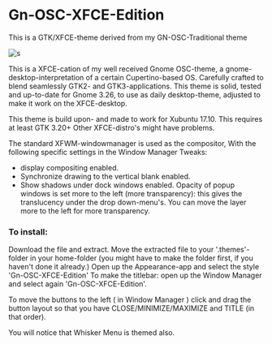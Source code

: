# Gn-OSC-XFCE-Edition

This is a GTK/XFCE-theme derived from my GN-OSC-Traditional theme

![s](https://cn.pling.com/img/5/e/5/f/77269d1d591ccecb35e83b379f5409f645c7.jpg)

This is a XFCE-cation of my well received Gnome OSC-theme, a gnome-desktop-interpretation of a certain Cupertino-based OS.
Carefully crafted to blend seamlessly GTK2- and GTK3-applications. This theme is solid, tested and up-to-date for Gnome 3.26, to use as daily desktop-theme, adjusted to make it work on the XFCE-desktop.

This theme is build upon- and made to work for Xubuntu 17.10. This requires at least GTK 3.20+
Other XFCE-distro's might have problems.

The standard XFWM-windowmanager is used as the compositor, With the following specific settings in the Window Manager Tweaks:
- display compositing enabled.
- Synchronize drawing to the vertical blank enabled.
- Show shadows under dock windows enabled.
Opacity of popup windows is set more to the left (more transparency): this gives the translucency under the drop down-menu's. You can move the layer more to the left for more transparency.

### To install:

Download the file and extract. Move the extracted file to your '.themes'-folder in your home-folder (you might have to make the folder first, if you haven't done it already.)
Open up the Appearance-app and select the style 'Gn-OSC-XFCE-Edition'
To make the titlebar: open up the Window Manager and select again 'Gn-OSC-XFCE-Edition'.

To move the buttons to the left ( in Window Manager ) click and drag the button layout so that you have CLOSE/MINIMIZE/MAXIMIZE and TITLE (in that order).

You will notice that Whisker Menu is themed also. 
